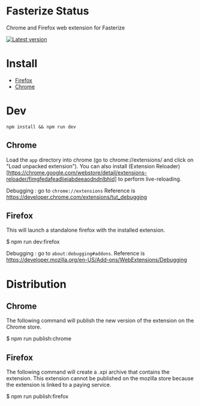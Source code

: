 # Fasterize Status

Chrome and Firefox web extension for Fasterize

[![Latest version][badge-cws]][link-cws]

  [badge-cws]: https://img.shields.io/chrome-web-store/v/pophpmnchlcddhhilmnopbahlaohdfig.svg?label=for%20chrome
  [link-cws]: https://chrome.google.com/webstore/detail/fasterize-status/pophpmnchlcddhhilmnopbahlaohdfig "Version published on Chrome Web Store"

# Install

 * [Firefox](release)
 * [Chrome](https://chrome.google.com/webstore/detail/fasterize-status/pophpmnchlcddhhilmnopbahlaohdfig)

# Dev
    npm install && npm run dev

## Chrome

Load the `app` directory into chrome (go to chrome://extensions/ and click on "Load unpacked extension").
You can also install (Extension Reloader)[https://chrome.google.com/webstore/detail/extensions-reloader/fimgfedafeadlieiabdeeaodndnlbhid] to perform live-reloading.

Debugging : go to `chrome://extensions`
Reference is https://developer.chrome.com/extensions/tut_debugging

## Firefox

This will launch a standalone firefox with the installed extension.

  $ npm run dev:firefox

Debugging : go to `about:debugging#addons`.
Reference is https://developer.mozilla.org/en-US/Add-ons/WebExtensions/Debugging

# Distribution

## Chrome

The following command will publish the new version of the extension on the Chrome store.

  $ npm run publish:chrome

## Firefox

The following command will create a .xpi archive that contains the extension.
This extension cannot be published on the mozilla store because the extension is linked to a paying service.

  $ npm run publish:firefox
